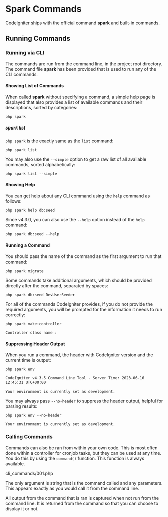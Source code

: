 # Spark Commands

CodeIgniter ships with the official command **spark** and built-in
commands.

<div class="contents" local="" depth="3">

</div>

## Running Commands

### Running via CLI

The commands are run from the command line, in the project root
directory. The command file **spark** has been provided that is used to
run any of the CLI commands.

#### Showing List of Commands

When called **spark** without specifying a command, a simple help page
is displayed that also provides a list of available commands and their
descriptions, sorted by categories:

``` console
php spark
```

##### spark list

`php spark` is the exactly same as the `list` command:

``` console
php spark list
```

You may also use the `--simple` option to get a raw list of all
available commands, sorted alphabetically:

``` console
php spark list --simple
```

#### Showing Help

You can get help about any CLI command using the `help` command as
follows:

``` console
php spark help db:seed
```

Since v4.3.0, you can also use the `--help` option instead of the `help`
command:

``` console
php spark db:seed --help
```

#### Running a Command

You should pass the name of the command as the first argument to run
that command:

``` console
php spark migrate
```

Some commands take additional arguments, which should be provided
directly after the command, separated by spaces:

``` console
php spark db:seed DevUserSeeder
```

For all of the commands CodeIgniter provides, if you do not provide the
required arguments, you will be prompted for the information it needs to
run correctly:

``` console
php spark make:controller

Controller class name :
```

#### Suppressing Header Output

When you run a command, the header with CodeIgniter version and the
current time is output:

``` console
php spark env

CodeIgniter v4.3.5 Command Line Tool - Server Time: 2023-06-16 12:45:31 UTC+00:00

Your environment is currently set as development.
```

You may always pass `--no-header` to suppress the header output, helpful
for parsing results:

``` console
php spark env --no-header

Your environment is currently set as development.
```

### Calling Commands

Commands can also be ran from within your own code. This is most often
done within a controller for cronjob tasks, but they can be used at any
time. You do this by using the `command()` function. This function is
always available.

<div class="literalinclude">

cli_commands/001.php

</div>

The only argument is string that is the command called and any
parameters. This appears exactly as you would call it from the command
line.

All output from the command that is ran is captured when not run from
the command line. It is returned from the command so that you can choose
to display it or not.
